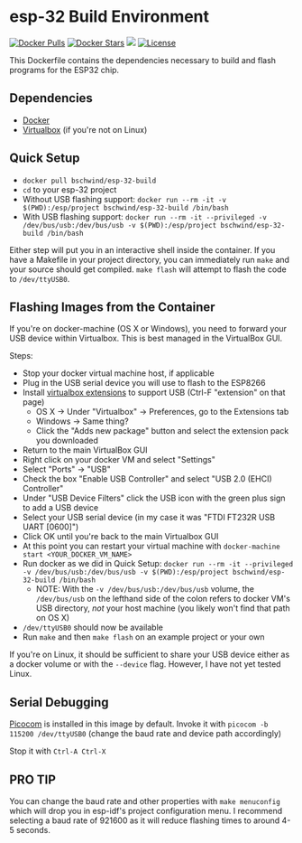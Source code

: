 esp-32 Build Environment
===============================

[![Docker Pulls](https://img.shields.io/docker/pulls/bschwind/esp-32-build.svg)](https://hub.docker.com/r/bschwind/esp-32-build/) [![Docker Stars](https://img.shields.io/docker/stars/bschwind/esp-32-build.svg)](https://hub.docker.com/r/bschwind/esp-32-build/) [![](https://images.microbadger.com/badges/image/bschwind/esp-32-build.svg)](https://microbadger.com/images/bschwind/esp-32-build "Get your own image badge on microbadger.com") [![License](https://img.shields.io/badge/license-MIT-blue.svg?style=flat)](https://github.com/bschwind/esp-32-build/blob/master/LICENSE)

This Dockerfile contains the dependencies necessary to build and flash programs for the ESP32 chip.

Dependencies
------------
- [Docker](https://www.docker.com/products/docker-toolbox)
- [Virtualbox](https://www.virtualbox.org/wiki/Downloads) (if you're not on Linux)

Quick Setup
-----------

* `docker pull bschwind/esp-32-build`
* `cd` to your esp-32 project
* Without USB flashing support: `docker run --rm -it -v $(PWD):/esp/project bschwind/esp-32-build /bin/bash`
* With USB flashing support: `docker run --rm -it --privileged -v /dev/bus/usb:/dev/bus/usb -v $(PWD):/esp/project bschwind/esp-32-build /bin/bash`

Either step will put you in an interactive shell inside the container. If you have a Makefile in your project directory, you can immediately
run `make` and your source should get compiled. `make flash` will attempt to flash the code to `/dev/ttyUSB0`.

Flashing Images from the Container
----------------------------------

If you're on docker-machine (OS X or Windows), you need to forward your USB device within Virtualbox. This is best managed in the VirtualBox GUI.

Steps:

* Stop your docker virtual machine host, if applicable
* Plug in the USB serial device you will use to flash to the ESP8266
* Install [virtualbox extensions](https://www.virtualbox.org/wiki/Downloads) to support USB (Ctrl-F "extension" on that page)
  * OS X -> Under "Virtualbox" -> Preferences, go to the Extensions tab
  * Windows -> Same thing?
  * Click the "Adds new package" button and select the extension pack you downloaded
* Return to the main VirtualBox GUI
* Right click on your docker VM and select "Settings"
* Select "Ports" -> "USB"
* Check the box "Enable USB Controller" and select "USB 2.0 (EHCI) Controller"
* Under "USB Device Filters" click the USB icon with the green plus sign to add a USB device
* Select your USB serial device (in my case it was "FTDI FT232R USB UART [0600]")
* Click OK until you're back to the main Virtualbox GUI
* At this point you can restart your virtual machine with `docker-machine start <YOUR_DOCKER_VM_NAME>`
* Run docker as we did in Quick Setup: `docker run --rm -it --privileged -v /dev/bus/usb:/dev/bus/usb -v $(PWD):/esp/project bschwind/esp-32-build /bin/bash`
  * NOTE: With the `-v /dev/bus/usb:/dev/bus/usb` volume, the `/dev/bus/usb` on the lefthand side of the colon refers to docker VM's USB directory, *not* your host machine (you likely won't find that path on OS X)
* `/dev/ttyUSB0` should now be available
* Run `make` and then `make flash` on an example project or your own

If you're on Linux, it should be sufficient to share your USB device either as a docker volume or with the `--device` flag. However, I have not yet tested Linux.

Serial Debugging
----------------

[Picocom](https://github.com/npat-efault/picocom) is installed in this image by default. Invoke it with `picocom -b 115200 /dev/ttyUSB0` (change the baud rate and device path accordingly)

Stop it with `Ctrl-A Ctrl-X`

PRO TIP
-------

You can change the baud rate and other properties with `make menuconfig` which will drop you in esp-idf's project configuration menu. I recommend selecting a baud rate of 921600 as it will reduce flashing times to around 4-5 seconds.
 